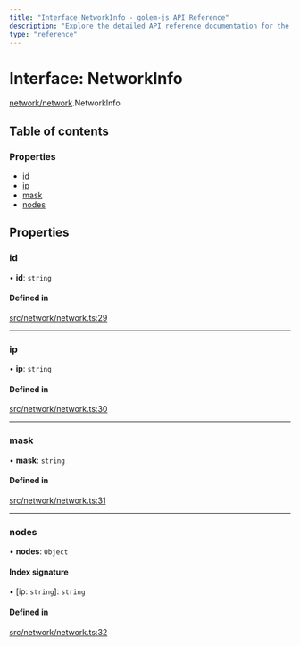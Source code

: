 ```yaml
---
title: "Interface NetworkInfo - golem-js API Reference"
description: "Explore the detailed API reference documentation for the Interface NetworkInfo within the golem-js SDK for the Golem Network."
type: "reference"
---
```

# Interface: NetworkInfo

[network/network](../modules/network_network).NetworkInfo

## Table of contents

### Properties

- [id](network_network.NetworkInfo#id)
- [ip](network_network.NetworkInfo#ip)
- [mask](network_network.NetworkInfo#mask)
- [nodes](network_network.NetworkInfo#nodes)

## Properties

### id

• **id**: `string`

#### Defined in

[src/network/network.ts:29](https://github.com/golemfactory/golem-js/blob/8f6d57f/src/network/network.ts#L29)

___

### ip

• **ip**: `string`

#### Defined in

[src/network/network.ts:30](https://github.com/golemfactory/golem-js/blob/8f6d57f/src/network/network.ts#L30)

___

### mask

• **mask**: `string`

#### Defined in

[src/network/network.ts:31](https://github.com/golemfactory/golem-js/blob/8f6d57f/src/network/network.ts#L31)

___

### nodes

• **nodes**: `Object`

#### Index signature

▪ [ip: `string`]: `string`

#### Defined in

[src/network/network.ts:32](https://github.com/golemfactory/golem-js/blob/8f6d57f/src/network/network.ts#L32)
